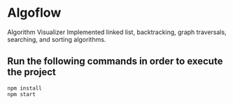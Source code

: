 # Algoflow
Algorithm Visualizer
Implemented linked list, backtracking, graph traversals, searching, and sorting algorithms.

## Run the following commands in order to execute the project
```
npm install
npm start
```
